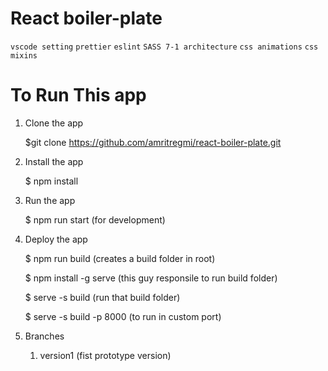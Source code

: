 # React boiler-plate

`vscode setting`
`prettier`
`eslint`
`SASS 7-1 architecture`
`css animations`
`css mixins`

# To Run This app

1. Clone the app

   $git clone https://github.com/amritregmi/react-boiler-plate.git

2. Install the app

   $ npm install

3. Run the app

   $ npm run start (for development)

4. Deploy the app

   $ npm run build (creates a build folder in root)

   $ npm install -g serve (this guy responsile to run build folder)

   $ serve -s build (run that build folder)

   $ serve -s build -p 8000 (to run in custom port)

5. Branches 
   1. version1 (fist prototype version)
   
